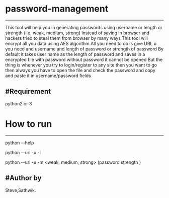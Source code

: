 # password-management
----------------------
This tool will help you in generating passwords using username or length or strength (i.e. weak, medium, strong)
Instead of saving in browser and hackers tried to steal them from browser by many ways 
This tool will encrypt all you data using AES algorithm 
All you need to do is give URL u you need and username and length of password or strength of password
By default it takes user name as the length of password and saves in a encrypted file with password without password it cannot be opened
But the thing is whenever you try to login/register to any site then you want to go then always you have to open the file and check the password and copy and paste it in username/password fields

#Requirement
----------
python2 or 3 

# How to run
-------------
python --help

python --url <site-url> -u <username> -l <password length>

python --url <site-url> -u <username> -m <weak, medium, strong> (password strength )


#Author by
-----------

Steve,Sathwik.
